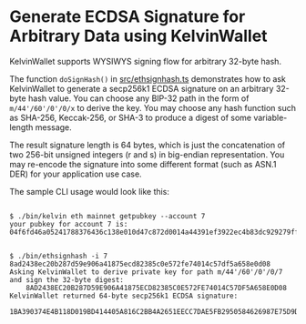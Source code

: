 # Generate ECDSA Signature for Arbitrary Data using KelvinWallet

KelvinWallet supports WYSIWYS signing flow for arbitrary 32-byte hash.

The function `doSignHash()` in [src/ethsignhash.ts](src/ethsignhash.ts)
demonstrates how to ask KelvinWallet to generate a secp256k1 ECDSA signature on
an arbitrary 32-byte hash value.  You can choose any BIP-32 path in the form of
`m/44'/60'/0'/0/x` to derive the key.  You may choose any hash function such as
SHA-256, Keccak-256, or SHA-3 to produce a digest of some variable-length
message.

The result signature length is 64 bytes, which is just the concatenation of two
256-bit unsigned integers (r and s) in big-endian representation.  You may
re-encode the signature into some different format (such as ASN.1 DER) for your
application use case.

The sample CLI usage would look like this:

```

$ ./bin/kelvin eth mainnet getpubkey --account 7
your pubkey for account 7 is:
04f6fd46a05241788376436c138e010d47c872d0014a44391ef3922ec4b83dc929279ff535cd16f4821d6e7406d4c0af06c2d27c7294b69977b9105f317e81962f


$ ./bin/ethsignhash -i 7 8ad2438ec20b287d59e906a41875ecd82385c0e572fe74014c57df5a658e0d08
Asking KelvinWallet to derive private key for path m/44'/60'/0'/0/7 and sign the 32-byte digest:
    8AD2438EC20B287D59E906A41875ECD82385C0E572FE74014C57DF5A658E0D08
KelvinWallet returned 64-byte secp256k1 ECDSA signature:
    1BA390374E4B118D019BD414405A816C2BB4A2651EECC7DAE5FB2950584626987E75D9D108C25A8049E33EB2338C02C04EC531BA3DA79CA034C6BC206FD39F3D

```
